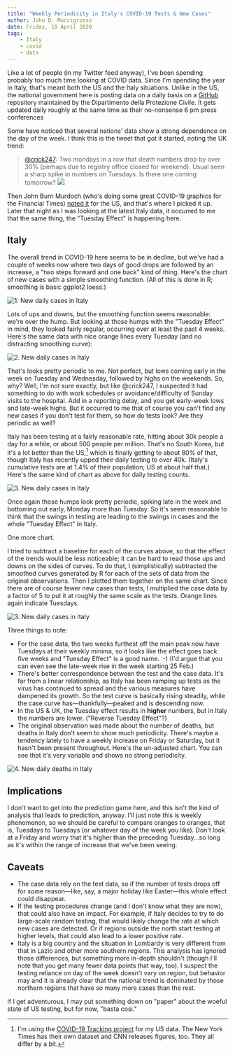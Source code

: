 ```yaml
---
title: "Weekly Periodicity in Italy's COVID-19 Tests & New Cases"
author: John D. Muccigrosso
date: Friday, 10 April 2020
tags: 
    - Italy
    - covid
    - data
---
```


Like a lot of people (in my Twitter feed anyway), I've been spending probably too much time looking at COVID data. Since I'm spending the year in Italy, that's meant both the US and the Italy situations. Unlike in the US, the national government here is posting data on a daily basis on a [GitHub](https://github.com/pcm-dpc/COVID-19) repository maintained by the Dipartimento della Protezione Civile. It gets updated daily roughly at the same time as their no-nonsense 6 pm press conferences

Some have noticed that several nations' data show a strong dependence on the day of the week. I think this is the tweet that got it started, noting the UK trend:

> [@crick247](https://twitter.com/Crick247/status/1247193242279559174): Two mondays in a row that death numbers drop by over 30% (perhaps due to registry office closed for weekend). Usual seen a sharp spike in numbers on Tuesdays. Is there one coming tomorrow? ![](https://pbs.twimg.com/media/EU7rpD2WAAAUb2i?format=jpg&name=small)

Then John Burn Murdoch (who's doing some great COVID-19 graphics for the Financial Times) [noted it](https://twitter.com/jburnmurdoch/status/1247681939575910402) for the US, and that's where I picked it up. Later that night as I was looking at the latest Italy data, it occurred to me that the same thing, the "Tuesday Effect" is happening here.

## Italy

The overall trend in COVID-19 here seems to be in decline, but we've had a couple of weeks now where two days of good drops are followed by an increase, a "two steps forward and one back" kind of thing. Here's the chart of new cases with a simple smoothing function. (All of this is done in R; smoothing is basic ggplot2 loess.)

![1. New daily cases in Italy](../../../../../images/Italy_daily_cases.png)

Lots of ups and downs, but the smoothing function seems reasonable: we're over the hump. But looking at those humps with the "Tuesday Effect" in mind, they looked fairly regular, occurring over at least the past 4 weeks. Here's the same data with nice orange lines every Tuesday (and no distracting smoothing curve):

![2. New daily cases in Italy](../../../../../images/Italy_daily_cases_tuesday.png)

That's looks pretty periodic to me. Not perfect, but lows coming early in the week on Tuesday and Wednesday, followed by highs on the weekends. So, why? Well, I'm not sure exactly, but like @crick247, I suspected it had something to do with work schedules or avoidance/difficulty of Sunday visits to the hospital. Add in a reporting delay, and you get early-week lows and late-week highs. But it occurred to me that of course you can't find any new cases if you don't test for them, so how do tests look? Are they periodic as well?

Italy has been testing at a fairly reasonable rate, hitting about 30k people a day for a while, or about 500 people per million. That's no South Korea, but it's a lot better than the US,[^US_data] which is finally getting to about 80% of that, though Italy has recently upped their daily testing to over 40k. (Italy's cumulative tests are at 1.4% of their population; US at about half that.) Here's the same kind of chart as above for daily testing counts.

[^US_data]: I'm using the [COVID-19 Tracking project](https://covidtracking.com) for my US data. The New York Times has their own dataset and CNN releases figures, too. They all differ by a bit.

![3. New daily cases in Italy](../../../../../images/Italy_daily_tests_tuesday.png)

Once again those humps look pretty periodic, spiking late in the week and bottoming out early, Monday more than Tuesday. So it's seem reasonable to think that the swings in testing are leading to the swings in cases and the whole "Tuesday Effect" in Italy.

One more chart.

I tried to subtract a baseline for each of the curves above, so that the effect of the trends would be less noticeable; it can be hard to read those ups and downs on the sides of curves. To do that, I (simplistically) subtracted the smoothed curves generated by R for each of the sets of data from the original observations. Then I plotted them together on the same chart. Since there are of course fewer new cases than tests, I multiplied the case data by a factor of 5 to put it at roughly the same scale as the tests. Orange lines again indicate Tuesdays.

![3. New daily cases in Italy](../../../../../images/Italy_both_tests_tuesday.png)

Three things to note:

- For the case data, the two weeks furthest off the main peak now have Tuesdays at their weekly minima, so it looks like the effect goes back five weeks and "Tuesday Effect" is a good name. :-) (I'd argue that you can even see the late-week rise in the week starting 25 Feb.)
- There's better correspondence between the test and the case data. It's far from a linear relationship, as Italy has been ramping up tests as the virus has continued to spread and the various measures have dampened its growth. So the test curve is basically rising steadily, while the case curve has—thankfully—peaked and is descending now.
- In the US & UK, the Tuesday effect results in **higher** numbers, but in Italy the numbers are lower. ("Reverse Tuesday Effect"?)
- The original observation was made about the number of deaths, but deaths in Italy don't seem to show much periodicity. There's maybe a tendency lately to have a weekly increase on Friday or Saturday, but it hasn't been present throughout. Here's the un-adjusted chart. You can see that it's very variable and shows no strong periodicity.

![4. New daily deaths in Italy](../../../../../images/Italy_daily_deaths.png)

## Implications

I don't want to get into the prediction game here, and this isn't the kind of analysis that leads to prediction, anyway. I'll just note this is weekly phenomenon, so we should be careful to compare oranges to oranges, that is, Tuesdays to Tuesdays (or whatever day of the week you like). Don't look at a Friday and worry that it's higher than the preceding Tuesday...so long as it's within the range of increase that we've been seeing.

## Caveats

- The case data rely on the test data, so if the number of tests drops off for some reason—like, say, a major holiday like Easter—this whole effect could disappear.
- If the testing procedures change (and I don't know what they are now), that could also have an impact. For example, if Italy decides to try to do large-scale random testing, that would likely change the rate at which new cases are detected. Or if regions outside the north start testing at higher levels, that could also lead to a lower positive rate.
- Italy is a big country and the situation in Lombardy is very different from that in Lazio and other more southern regions. This analysis has ignored those differences, but something more in-depth shouldn't (though I'll note that you get many fewer data points that way, too). I suspect the testing reliance on day of the week doesn't vary on region, but behavior may and it is already clear that the national trend is dominated by those northern regions that have so many more cases than the rest.

If I get adventurous, I may put something down on "paper" about the woeful state of US testing, but for now, "basta cosi."
